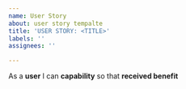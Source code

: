 ```yaml
---
name: User Story
about: user story tempalte
title: 'USER STORY: <TITLE>'
labels: ''
assignees: ''

---
```


As a **user** I can **capability** so that **received benefit**
